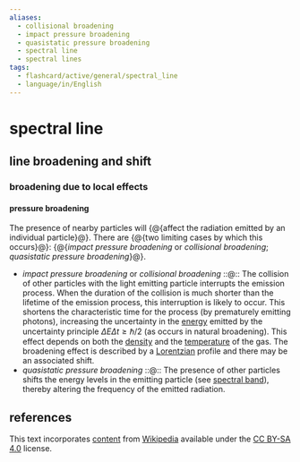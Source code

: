 ```yaml
---
aliases:
  - collisional broadening
  - impact pressure broadening
  - quasistatic pressure broadening
  - spectral line
  - spectral lines
tags:
  - flashcard/active/general/spectral_line
  - language/in/English
---
```


# spectral line

## line broadening and shift

### broadening due to local effects

#### pressure broadening

The presence of nearby particles will {@{affect the radiation emitted by an individual particle}@}. There are {@{two limiting cases by which this occurs}@}: {@{_impact pressure broadening_ or _collisional broadening_; _quasistatic pressure broadening_}@}. <!--SR:!2025-02-24,155,310!2025-03-14,171,310!2025-02-03,130,290-->

- _impact pressure broadening_ or _collisional broadening_ ::@:: The collision of other particles with the light emitting particle interrupts the emission process. When the duration of the collision is much shorter than the lifetime of the emission process, this interruption is likely to occur. This shortens the characteristic time for the process (by prematurely emitting photons), increasing the uncertainty in the [energy](energy.md) emitted by the uncertainty principle $\Delta E \Delta t \ge \hbar / 2$ (as occurs in natural broadening). This effect depends on both the [density](density.md) and the [temperature](temperature.md) of the gas. The broadening effect is described by a [Lorentzian](Cauchy%20distribution.md) profile and there may be an associated shift. <!--SR:!2025-08-04,255,290!2025-02-22,144,290-->
- _quasistatic pressure broadening_ ::@:: The presence of other particles shifts the energy levels in the emitting particle (see [spectral band](spectral%20band.md)), thereby altering the frequency of the emitted radiation. <!--SR:!2024-12-25,66,250!2025-04-26,193,310-->

## references

This text incorporates [content](https://en.wikipedia.org/wiki/spectral_line) from [Wikipedia](Wikipedia.md) available under the [CC BY-SA 4.0](https://creativecommons.org/licenses/by-sa/4.0/) license.
